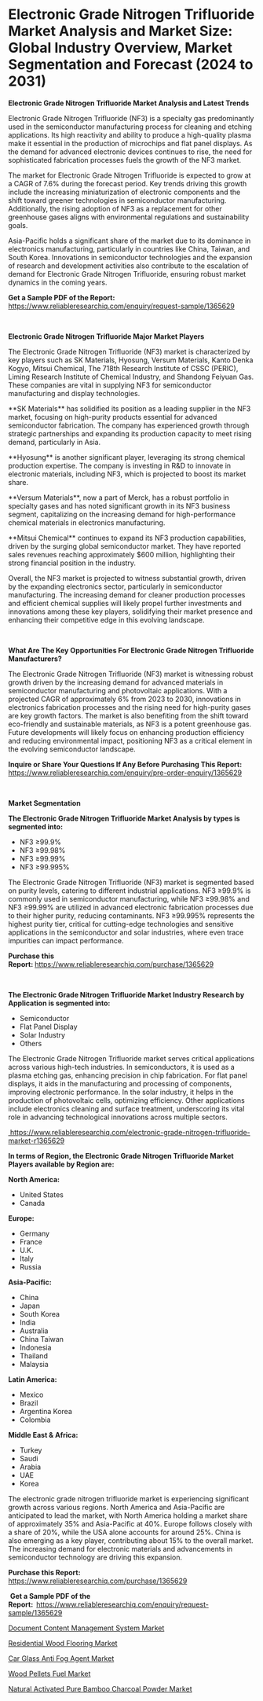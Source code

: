 <p><h1>Electronic Grade Nitrogen Trifluoride Market Analysis and Market Size: Global Industry Overview, Market Segmentation and Forecast (2024 to 2031)</h1></p><p><strong>Electronic Grade Nitrogen Trifluoride Market Analysis and Latest Trends</strong></p>
<p><p>Electronic Grade Nitrogen Trifluoride (NF3) is a specialty gas predominantly used in the semiconductor manufacturing process for cleaning and etching applications. Its high reactivity and ability to produce a high-quality plasma make it essential in the production of microchips and flat panel displays. As the demand for advanced electronic devices continues to rise, the need for sophisticated fabrication processes fuels the growth of the NF3 market.</p><p>The market for Electronic Grade Nitrogen Trifluoride is expected to grow at a CAGR of 7.6% during the forecast period. Key trends driving this growth include the increasing miniaturization of electronic components and the shift toward greener technologies in semiconductor manufacturing. Additionally, the rising adoption of NF3 as a replacement for other greenhouse gases aligns with environmental regulations and sustainability goals.</p><p>Asia-Pacific holds a significant share of the market due to its dominance in electronics manufacturing, particularly in countries like China, Taiwan, and South Korea. Innovations in semiconductor technologies and the expansion of research and development activities also contribute to the escalation of demand for Electronic Grade Nitrogen Trifluoride, ensuring robust market dynamics in the coming years.</p></p>
<p><strong>Get a Sample PDF of the Report:&nbsp;</strong> <a href="https://www.reliableresearchiq.com/enquiry/request-sample/1365629?utm_campaign=1847&utm_medium=2&utm_source=Github&utm_content=ia&utm_term=06122024&utm_id=electronic-grade-nitrogen-trifluoride">https://www.reliableresearchiq.com/enquiry/request-sample/1365629</a></p>
<p>&nbsp;</p>
<p><strong>Electronic Grade Nitrogen Trifluoride Major Market Players</strong></p>
<p><p>The Electronic Grade Nitrogen Trifluoride (NF3) market is characterized by key players such as SK Materials, Hyosung, Versum Materials, Kanto Denka Kogyo, Mitsui Chemical, The 718th Research Institute of CSSC (PERIC), Liming Research Institute of Chemical Industry, and Shandong Feiyuan Gas. These companies are vital in supplying NF3 for semiconductor manufacturing and display technologies.</p><p>**SK Materials** has solidified its position as a leading supplier in the NF3 market, focusing on high-purity products essential for advanced semiconductor fabrication. The company has experienced growth through strategic partnerships and expanding its production capacity to meet rising demand, particularly in Asia.</p><p>**Hyosung** is another significant player, leveraging its strong chemical production expertise. The company is investing in R&D to innovate in electronic materials, including NF3, which is projected to boost its market share.</p><p>**Versum Materials**, now a part of Merck, has a robust portfolio in specialty gases and has noted significant growth in its NF3 business segment, capitalizing on the increasing demand for high-performance chemical materials in electronics manufacturing.</p><p>**Mitsui Chemical** continues to expand its NF3 production capabilities, driven by the surging global semiconductor market. They have reported sales revenues reaching approximately $600 million, highlighting their strong financial position in the industry.</p><p>Overall, the NF3 market is projected to witness substantial growth, driven by the expanding electronics sector, particularly in semiconductor manufacturing. The increasing demand for cleaner production processes and efficient chemical supplies will likely propel further investments and innovations among these key players, solidifying their market presence and enhancing their competitive edge in this evolving landscape.</p></p>
<p>&nbsp;</p>
<p><strong>What Are The Key Opportunities For Electronic Grade Nitrogen Trifluoride Manufacturers?</strong></p>
<p><p>The Electronic Grade Nitrogen Trifluoride (NF3) market is witnessing robust growth driven by the increasing demand for advanced materials in semiconductor manufacturing and photovoltaic applications. With a projected CAGR of approximately 6% from 2023 to 2030, innovations in electronics fabrication processes and the rising need for high-purity gases are key growth factors. The market is also benefiting from the shift toward eco-friendly and sustainable materials, as NF3 is a potent greenhouse gas. Future developments will likely focus on enhancing production efficiency and reducing environmental impact, positioning NF3 as a critical element in the evolving semiconductor landscape.</p></p>
<p><strong>Inquire or Share Your Questions If Any Before Purchasing This Report:</strong> <a href="https://www.reliableresearchiq.com/enquiry/pre-order-enquiry/1365629?utm_campaign=1847&utm_medium=2&utm_source=Github&utm_content=ia&utm_term=06122024&utm_id=electronic-grade-nitrogen-trifluoride">https://www.reliableresearchiq.com/enquiry/pre-order-enquiry/1365629</a></p>
<p>&nbsp;</p>
<p><strong>Market Segmentation</strong></p>
<p><strong>The Electronic Grade Nitrogen Trifluoride Market Analysis by types is segmented into:</strong></p>
<p><ul><li>NF3 ≥99.9%</li><li>NF3 ≥99.98%</li><li>NF3 ≥99.99%</li><li>NF3 ≥99.995%</li></ul></p>
<p><p>The Electronic Grade Nitrogen Trifluoride (NF3) market is segmented based on purity levels, catering to different industrial applications. NF3 ≥99.9% is commonly used in semiconductor manufacturing, while NF3 ≥99.98% and NF3 ≥99.99% are utilized in advanced electronic fabrication processes due to their higher purity, reducing contaminants. NF3 ≥99.995% represents the highest purity tier, critical for cutting-edge technologies and sensitive applications in the semiconductor and solar industries, where even trace impurities can impact performance.</p></p>
<p><strong>Purchase this Report:&nbsp;</strong><a href="https://www.reliableresearchiq.com/purchase/1365629?utm_campaign=1847&utm_medium=2&utm_source=Github&utm_content=ia&utm_term=06122024&utm_id=electronic-grade-nitrogen-trifluoride">https://www.reliableresearchiq.com/purchase/1365629</a></p>
<p>&nbsp;</p>
<p><strong>The Electronic Grade Nitrogen Trifluoride Market Industry Research by Application is segmented into:</strong></p>
<p><ul><li>Semiconductor</li><li>Flat Panel Display</li><li>Solar Industry</li><li>Others</li></ul></p>
<p><p>The Electronic Grade Nitrogen Trifluoride market serves critical applications across various high-tech industries. In semiconductors, it is used as a plasma etching gas, enhancing precision in chip fabrication. For flat panel displays, it aids in the manufacturing and processing of components, improving electronic performance. In the solar industry, it helps in the production of photovoltaic cells, optimizing efficiency. Other applications include electronics cleaning and surface treatment, underscoring its vital role in advancing technological innovations across multiple sectors.</p></p>
<p><a href="https://www.reliableresearchiq.com/electronic-grade-nitrogen-trifluoride-market-r1365629?utm_campaign=1847&utm_medium=2&utm_source=Github&utm_content=ia&utm_term=06122024&utm_id=electronic-grade-nitrogen-trifluoride">&nbsp;https://www.reliableresearchiq.com/electronic-grade-nitrogen-trifluoride-market-r1365629</a></p>
<p><strong>In terms of Region, the Electronic Grade Nitrogen Trifluoride Market Players available by Region are:</strong></p>
<p>
    <p> <strong> North America: </strong>
        <ul>
            <li>United States</li>
            <li>Canada</li>
        </ul>
        </p> 
    <p> <strong> Europe: </strong>
        <ul>
            <li>Germany</li>
            <li>France</li>
            <li>U.K.</li>
            <li>Italy</li>
            <li>Russia</li>
        </ul>
        </p> 
    <p> <strong> Asia-Pacific: </strong>
        <ul>
            <li>China</li>
            <li>Japan</li>
            <li>South Korea</li>
            <li>India</li>
            <li>Australia</li>
            <li>China Taiwan</li>
            <li>Indonesia</li>
            <li>Thailand</li>
            <li>Malaysia</li>
        </ul>
        </p> 
    <p> <strong> Latin America: </strong>
        <ul>
            <li>Mexico</li>
            <li>Brazil</li>
            <li>Argentina Korea</li>
            <li>Colombia</li>
        </ul>
        </p> 
    <p> <strong> Middle East & Africa: </strong>
        <ul>
            <li>Turkey</li>
            <li>Saudi</li>
            <li>Arabia</li>
            <li>UAE</li>
            <li>Korea</li>
        </ul>
    </p>
    </p>
<p><p>The electronic grade nitrogen trifluoride market is experiencing significant growth across various regions. North America and Asia-Pacific are anticipated to lead the market, with North America holding a market share of approximately 35% and Asia-Pacific at 40%. Europe follows closely with a share of 20%, while the USA alone accounts for around 25%. China is also emerging as a key player, contributing about 15% to the overall market. The increasing demand for electronic materials and advancements in semiconductor technology are driving this expansion.</p></p>
<p><strong>Purchase this Report: </strong><a href="https://www.reliableresearchiq.com/purchase/1365629?utm_campaign=1847&utm_medium=2&utm_source=Github&utm_content=ia&utm_term=06122024&utm_id=electronic-grade-nitrogen-trifluoride">https://www.reliableresearchiq.com/purchase/1365629</a></p>
<p>&nbsp;<strong>Get a Sample PDF of the Report:&nbsp;&nbsp;</strong><a href="https://www.reliableresearchiq.com/enquiry/request-sample/1365629?utm_campaign=1847&utm_medium=2&utm_source=Github&utm_content=ia&utm_term=06122024&utm_id=electronic-grade-nitrogen-trifluoride">https://www.reliableresearchiq.com/enquiry/request-sample/1365629</a></p>
<p><strong></strong></p>
<p><p><a href="https://www.linkedin.com/pulse/insights-document-content-management-system-market-2024-2031-lzvic?utm_campaign=1847&utm_medium=2&utm_source=Github&utm_content=ia&utm_term=06122024&utm_id=electronic-grade-nitrogen-trifluoride">Document Content Management System Market</a></p><p><a href="https://www.linkedin.com/pulse/global-residential-wood-flooring-market-comprehensive-l9poe?utm_campaign=1847&utm_medium=2&utm_source=Github&utm_content=ia&utm_term=06122024&utm_id=electronic-grade-nitrogen-trifluoride">Residential Wood Flooring Market</a></p><p><a href="https://issuu.com/reportprime-2/docs/car-glass-anti-fog-agent-market-size-2030.pptx?utm_campaign=1847&utm_medium=2&utm_source=Github&utm_content=ia&utm_term=06122024&utm_id=electronic-grade-nitrogen-trifluoride">Car Glass Anti Fog Agent Market</a></p><p><a href="https://www.linkedin.com/pulse/wood-pellets-fuel-market-report-2024-2031-cagr-analysis-payce?utm_campaign=1847&utm_medium=2&utm_source=Github&utm_content=ia&utm_term=06122024&utm_id=electronic-grade-nitrogen-trifluoride">Wood Pellets Fuel Market</a></p><p><a href="https://issuu.com/reportprime-2/docs/natural-activated-pure-bamboo-charcoal-powder-mark?utm_campaign=1847&utm_medium=2&utm_source=Github&utm_content=ia&utm_term=06122024&utm_id=electronic-grade-nitrogen-trifluoride">Natural Activated Pure Bamboo Charcoal Powder Market</a></p></p>